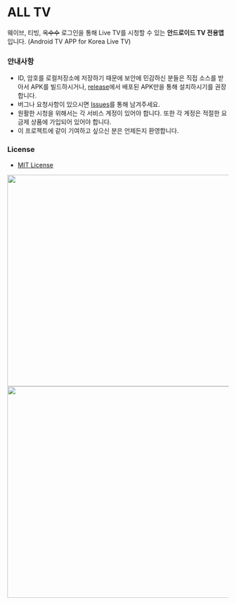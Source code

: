 # ALL TV
웨이브, 티빙, ~~옥수수~~ 로그인을 통해 Live TV를 시청할 수 있는 **안드로이드 TV 전용앱**입니다.
(Android TV APP for Korea Live TV)


### 안내사항
 * ID, 암호를 로컬저장소에 저장하기 때문에 보안에 민감하신 분들은 직접 소스를 받아서 APK를 빌드하시거나, [release](https://github.com/PYTHONKOR/alltv/releases)에서 배포된 APK만을 통해 설치하시기를 권장합니다.
 * 버그나 요청사항이 있으시면 [Issues](https://github.com/PYTHONKOR/alltv/issues)를 통해 남겨주세요.
 * 원활한 시청을 위해서는 각 서비스 계정이 있어야 합니다. 또한 각 계정은 적절한 요금제 상품에 가입되어 있어야 합니다.
 * 이 프로젝트에 같이 기여하고 싶으신 분은 언제든지 환영합니다.

### License
 * [MIT License](LICENSE)
 
<img src='https://github.com/PYTHONKOR/alltv/blob/master/Screenshots/main.png' width='800' height='481'/>
<img src='https://github.com/PYTHONKOR/alltv/blob/master/Screenshots/setting.png' width='800' height='481'/>
